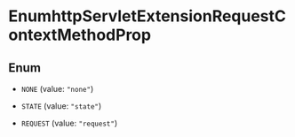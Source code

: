 

# EnumhttpServletExtensionRequestContextMethodProp

## Enum


* `NONE` (value: `"none"`)

* `STATE` (value: `"state"`)

* `REQUEST` (value: `"request"`)



